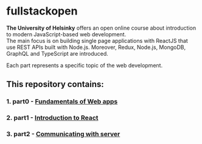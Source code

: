 # fullstackopen

**The University of Helsinky** offers an open online course about introduction to modern JavaScript-based web development.
<br>
The main focus is on building single page applications with ReactJS that use REST APIs built with Node.js.
Moreover, Redux, Node.js, MongoDB, GraphQL and TypeScript are introduced.

Each part represents a specific topic of the web development.

## This repository contains:
### 1. part0 - [Fundamentals of Web apps](https://github.com/tmshts/fullstackopen/tree/master/part0)
### 2. part1 - [Introduction to React](https://github.com/tmshts/fullstackopen/tree/master/part1)
### 3. part2 - [Communicating with server](https://github.com/tmshts/fullstackopen/tree/master/part2)
